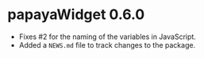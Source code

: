 # papayaWidget 0.6.0

* Fixes #2 for the naming of the variables in JavaScript.
* Added a `NEWS.md` file to track changes to the package.
